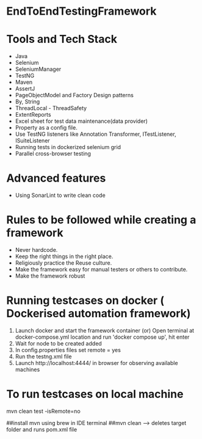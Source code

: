 # EndToEndTestingFramework

# Tools and Tech Stack

- Java
- Selenium
- SeleniumManager
- TestNG
- Maven
- AssertJ
- PageObjectModel and Factory Design patterns
- By, String
- ThreadLocal - ThreadSafety
- ExtentReports
- Excel sheet for test data maintenance(data provider)
- Property as a config file.
- Use TestNG listeners like Annotation Transformer, ITestListener, ISuiteListener
- Running tests in dockerized selenium grid
- Parallel cross-browser testing

# Advanced features

- Using SonarLint to write clean code

# Rules to be followed while creating a framework

- Never hardcode.
- Keep the right things in the right place.
- Religiously practice the Reuse culture.
- Make the framework easy for manual testers or others to contribute.
- Make the framework robust

# Running testcases on docker ( Dockerised automation framework)
1) Launch docker and start the framework container 
(or)
Open terminal at docker-compose.yml location and run 'docker compose up', hit enter
2) Wait for node to be created added
3) In config.properties files set remote = yes
4) Run the testng.xml file
5) Launch http://localhost:4444/ in browser for observing available machines


# To run testcases on local machine
mvn clean test -isRemote=no

##install mvn using brew in IDE terminal
##mvn clean --> deletes target folder and runs pom.xml file
